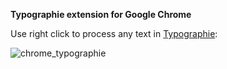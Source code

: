 **Typographie extension for Google Chrome**

Use right click to process any text in [Typographie][]:

<img src="http://asleepwalker.ru/uploads/chrome_typographie.png" alt="chrome_typographie" />

 [Typographie]: http://typographie.ru/
